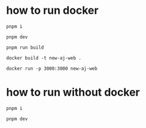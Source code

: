 # how to run docker

`pnpm i`

`pnpm dev`

`pnpm run build`

`docker build -t new-aj-web .`

`docker run -p 3000:3000 new-aj-web`

# how to run without docker

`pnpm i`

`pnpm dev`
